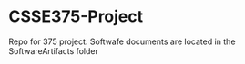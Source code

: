 # CSSE375-Project
Repo for 375 project.
Softwafe documents are located in the SoftwareArtifacts folder
